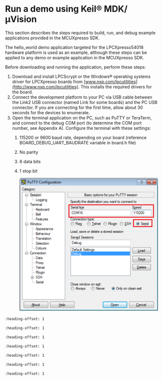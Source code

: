 # Run a demo using Keil® MDK/μVision

This section describes the steps required to build, run, and debug example applications provided in the MCUXpresso SDK.

The hello\_world demo application targeted for the LPCXpresso54018 hardware platform is used as an example, although these steps can be applied to any demo or example application in the MCUXpresso SDK.

Before downloading and running the application, perform these steps:

1.  Download and install LPCScrypt or the Windows® operating systems driver for LPCXpresso boards from [www.nxp.com/lpcutilities](http://www.nxp.com/lpcutilities). This installs the required drivers for the board.
2.  Connect the development platform to your PC via USB cable between the Link2 USB connector \(named Link for some boards\) and the PC USB connector. If you are connecting for the first time, allow about 30 seconds for the devices to enumerate.
3.  Open the terminal application on the PC, such as PuTTY or TeraTerm, and connect to the debug COM port \(to determine the COM port number, see Appendix A\). Configure the terminal with these settings:
    1.  115200 or 9600 baud rate, depending on your board \(reference BOARD\_DEBUG\_UART\_BAUDRATE variable in board.h file\)
    2.  No parity
    3.  8 data bits
    4.  1 stop bit

        ![](../images/terminal_putty_configuration.png "Terminal (PuTTY) configuration")



```{include} ../topics/install_cmsis_device_pack.md
:heading-offset: 1
```

```{include} ../topics/build_a_non-xip_plain_load_example_application.md
:heading-offset: 1
```

```{include} ../topics/run_a_non-xip_plain_load_example_application.md
:heading-offset: 1
```

```{include} ../topics/how_to_program_the_non-xip_plain_load_example_appl_001.md
:heading-offset: 1
```

```{include} ../topics/how_to_program_the_non-xip_plain_load_example_appl.md
:heading-offset: 1
```

```{include} ../topics/build_an_xip_example_application_001.md
:heading-offset: 1
```

```{include} ../topics/run_an_xip_example_application_003.md
:heading-offset: 1
```

